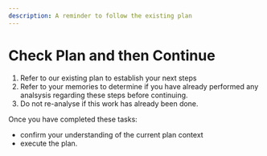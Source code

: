 ```yaml
---
description: A reminder to follow the existing plan
---
```


# Check Plan and then Continue

1. Refer to our existing plan to establish your next steps
2. Refer to your memories to determine if you have already performed any analsysis regarding these steps before continuing. 
3. Do not re-analyse if this work has already been done.

Once you have completed these tasks:
- confirm your understanding of the current plan context
- execute the plan.